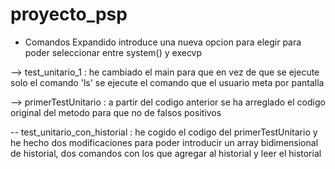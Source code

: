 # proyecto_psp


- Comandos Expandido introduce una nueva opcion para elegir para poder seleccionar entre system() y execvp

--> test_unitario_1 : he cambiado el main para que en vez de que se ejecute solo el comando 'ls' se ejecute el comando que el usuario meta por pantalla

--> primerTestUnitario : a partir del codigo anterior se ha arreglado el codigo original del metodo para que no de falsos positivos

-- test_unitario_con_historial : he cogido el codigo del primerTestUnitario y he hecho dos modificaciones para poder introducir un array bidimensional de historial, 
dos comandos con los que agregar al historial y leer el historial